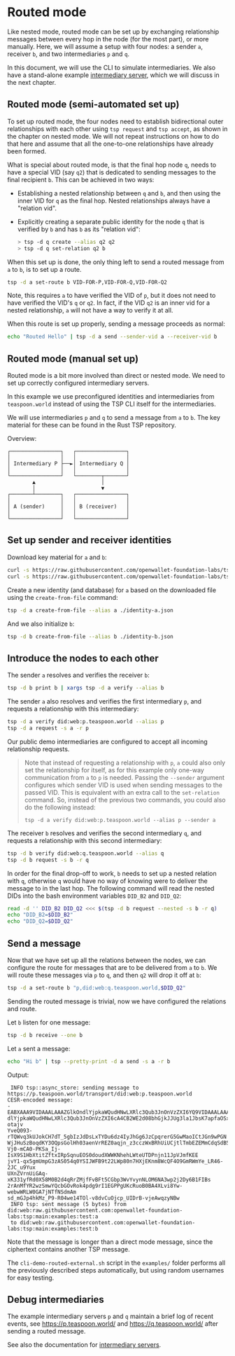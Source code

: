 # Routed mode

Like nested mode, routed mode can be set up by exchanging relationship messages between every hop in the node (for the most part), or more manually. Here, we will assume a setup with four nodes: a sender `a`, receiver `b`, and two intermediaries `p` and `q`.

In this document, we will use the CLI to simulate intermediaries. We also have a stand-alone example [intermediary server](../intermediary.md), which we will discuss in the next chapter.


## Routed mode (semi-automated set up)

To set up routed mode, the four nodes need to establish bidirectional outer relationships with each other using `tsp request` and
`tsp accept`, as shown in the chapter on nested mode. We will not repeat instructions on how to do that here and assume that all the one-to-one relationships have already
been formed.

What is special about routed mode, is that the final hop node `q`, needs to have a special VID (say `q2`) that is dedicated to sending
messages to the final recipient `b`. This can be achieved in two ways:

* Establishing a nested relationship between `q` and `b`, and then using the inner VID for `q` as the final hop. Nested relationships always have a "relation vid".
* Explicitly creating a separate public identity for the node `q` that is verified by `b` and has `b` as its "relation vid":

  ```sh
  > tsp -d q create --alias q2 q2
  > tsp -d q set-relation q2 b
  ```

When this set up is done, the only thing left to send a routed message from `a` to `b`, is to set up a route.

```sh
tsp -d a set-route b VID-FOR-P,VID-FOR-Q,VID-FOR-Q2
```
Note, this requires `a` to have verified the VID of `p`, but it does not need to have verified the VID's `q` or `q2`. In fact, if
the VID `q2` is an inner vid for a nested relationship, `a` will not have a way to verify it at all.

When this route is set up properly, sending a message proceeds as normal:
```sh
echo "Routed Hello" | tsp -d a send --sender-vid a --receiver-vid b
```

## Routed mode (manual set up)

Routed mode is a bit more involved than direct or nested mode. We need to
set up correctly configured intermediary servers.

In this example we use preconfigured identities and intermediaries from `teaspoon.world` instead of using the TSP CLI itself for the intermediaries.

We will use intermediaries `p` and `q` to send a message from `a` to `b`.
The key material for these can be found in the Rust TSP repository.

Overview:

```
┌────────────────┐   ┌────────────────┐
│                │   │                │
│ Intermediary P ├──►│ Intermediary Q │
│                │   │                │
└────────────────┘   └────────┬───────┘
        ▲                     │        
        │                     ▼        
┌───────┴────────┐   ┌────────────────┐
│                │   │                │
│ A (sender)     │   │ B (receiver)   │
│                │   │                │
└────────────────┘   └────────────────┘
```

## Set up sender and receiver identities

Download key material for `a` and `b`:

```sh
curl -s https://raw.githubusercontent.com/openwallet-foundation-labs/tsp/main/examples/test/a/piv.json > identity-a.json
curl -s https://raw.githubusercontent.com/openwallet-foundation-labs/tsp/main/examples/test/b/piv.json > identity-b.json
```

Create a new identity (and database) for `a` based on the downloaded file using the `create-from-file` command:

```sh
tsp -d a create-from-file --alias a ./identity-a.json
```

And we also initialize `b`:

```sh
tsp -d b create-from-file --alias b ./identity-b.json
```

## Introduce the nodes to each other

The sender `a` resolves and verifies the receiver `b`:
```sh
tsp -d b print b | xargs tsp -d a verify --alias b
```

The sender `a` also resolves and verifies the first intermediary `p`, and requests a relationship with this intermediary:
```sh
tsp -d a verify did:web:p.teaspoon.world --alias p
tsp -d a request -s a -r p
```

Our public demo intermediaries are configured to accept all incoming relationship requests.

> Note that instead of requesting a relationship with `p`, `a` could also only set the relationship for itself, as for this example only one-way communication from `a` to `p` is needed.
> Passing the `--sender` argument configures which sender VID is used when sending messages to the passed VID. This is equivalent with an extra call to the `set-relation` command.
> So, instead of the previous two commands, you could also do the following instead:
> ```
> tsp -d a verify did:web:p.teaspoon.world --alias p --sender a
> ```

The receiver `b` resolves and verifies the second intermediary `q`, and requests a relationship with this second intermediary:
```sh
tsp -d b verify did:web:q.teaspoon.world --alias q
tsp -d b request -s b -r q
```

In order for the final drop-off to work, `b` needs to set up a nested relation with `q`, otherwise `q` would have no way of knowing were to deliver the message to in the last hop. The following command will read the nested DIDs into the bash environment variables `DID_B2` and `DID_Q2`:
```sh
read -d '' DID_B2 DID_Q2 <<< $(tsp -d b request --nested -s b -r q)
echo "DID_B2=$DID_B2"
echo "DID_Q2=$DID_Q2"
```

## Send a message

Now that we have set up all the relations between the nodes, we can configure the route for messages that are to be delivered from `a` to `b`. We will route these messages via `p` to `q`, and then `q2` will drop it off at `b`:
```sh
tsp -d a set-route b "p,did:web:q.teaspoon.world,$DID_Q2"
```

Sending the routed message is trivial, now we have configured the relations and route.

Let `b` listen for one message:

```sh
tsp -d b receive --one b
```

Let `a` sent a message:

```sh
echo "Hi b" | tsp --pretty-print -d a send -s a -r b
```

Output:
```
 INFO tsp::async_store: sending message to https://p.teaspoon.world/transport/did:web:p.teaspoon.world
CESR-encoded message:
-EABXAAA9VIDAAALAAAZGlkOndlYjpkaWQudHNwLXRlc3Qub3JnOnVzZXI6YQ9VIDAAALAAAZGlkOn
dlYjpkaWQudHNwLXRlc3Qub3JnOnVzZXI6cA4CB2WE2d08bhGjkJJUg3la1JbsK7apfaOSxH-otajv
YveQ093-rTQWvq3kUJokCH7dT_5gbIzJdDsLxTYDu6dz4IyJhGg6JzCpqrerG5GwMaoICtJGn9wPGN
WjJHuSzBoqdKY3OQpsGolHh03aenVrREZ0aqjn_z3cczWxBRhUiUCjtlTmbEZEMmCdqSdB50erIZd3
Vj0-mCA0-PKSa_Ij-IsX9S1HbXtitZftxIRpSqnuEOS0doudXWWKNhehLWteUTDPnjn11JpVJmfKEE
jvY1-qx5gmUmpG3zAS054q0YSIJWFB9t22LWp80n7HXjEKnm8WcQF4O9GmRWmYe_LR46-2JC_u9Yux
UXnZVrnUiGAq-xK331yfRd0X58M0B2d4qRrZMjfFvBFt5CGbp3WvYvynNLOM6NA3wp2j2Dy6B1FIBs
2rAnMfYR2wzSmwYQcbGOvRok4pdg9rI1EGPPgUKcRuoB0BA4XLvi8Yw-webwWRLW0GA7jNTfNSdmAm
sd_mGJp4hkMz_P9-R04we14TOl-v8dvCuOjcp_UIDrB-vjeAwqzyNBw
 INFO tsp: sent message (5 bytes) from did:web:raw.githubusercontent.com:openwallet-foundation-labs:tsp:main:examples:test:a
 to did:web:raw.githubusercontent.com:openwallet-foundation-labs:tsp:main:examples:test:b
```

Note that the message is longer than a direct mode message, since the ciphertext contains another
TSP message.

The `cli-demo-routed-external.sh` script in the `examples/` folder performs all the previously described steps automatically, but using random usernames for easy testing. 

## Debug intermediaries

The example intermediary servers `p` and `q` maintain a brief log of recent events,
see <https://p.teaspoon.world/> and <https://q.teaspoon.world/> after sending a routed message.

See also the documentation for [intermediary servers](../intermediary.md).
